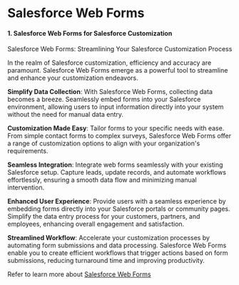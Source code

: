 # Salesforce Web Forms

#### 1. Salesforce Web Forms for Salesforce Customization

Salesforce Web Forms: Streamlining Your Salesforce Customization Process

In the realm of Salesforce customization, efficiency and accuracy are paramount. Salesforce Web Forms emerge as a powerful tool to streamline and enhance your customization endeavors.

**Simplify Data Collection**: With Salesforce Web Forms, collecting data becomes a breeze. Seamlessly embed forms into your Salesforce environment, allowing users to input information directly into your system without the need for manual data entry.

**Customization Made Easy**: Tailor forms to your specific needs with ease. From simple contact forms to complex surveys, Salesforce Web Forms offer a range of customization options to align with your organization's requirements.

**Seamless Integration**: Integrate web forms seamlessly with your existing Salesforce setup. Capture leads, update records, and automate workflows effortlessly, ensuring a smooth data flow and minimizing manual intervention.

**Enhanced User Experience**: Provide users with a seamless experience by embedding forms directly into your Salesforce portals or community pages. Simplify the data entry process for your customers, partners, and employees, enhancing overall engagement and satisfaction.

**Streamlined Workflow**: Accelerate your customization processes by automating form submissions and data processing. Salesforce Web Forms enable you to create efficient workflows that trigger actions based on form submissions, reducing turnaround time and improving productivity.

Refer to learn more about [Salesforce Web Forms](https://arrify.com/salesforce-form-guide/)

